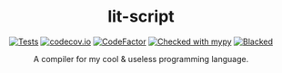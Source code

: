 <div align="center">

# lit-script

[![Tests](https://github.com/MaciejWas/lit-script/workflows/Tests/badge.svg)](https://github.com/MaciejWas/lit-script/actions)
[![codecov.io](https://codecov.io/github/MaciejWas/lit-script/coverage.svg?branch=main)](https://codecov.io/github/MaciejWas/lit-script)
[![CodeFactor](https://www.codefactor.io/repository/github/MaciejWas/lit-script/badge)](https://www.codefactor.io/repository/github/MaciejWas/lit-script)
[![Checked with mypy](http://www.mypy-lang.org/static/mypy_badge.svg)](http://mypy-lang.org/)
[![Blacked](https://img.shields.io/badge/code%20style-black-000000.svg)](https://github.com/psf/black)

A compiler for my cool & useless programming language.

</div>
